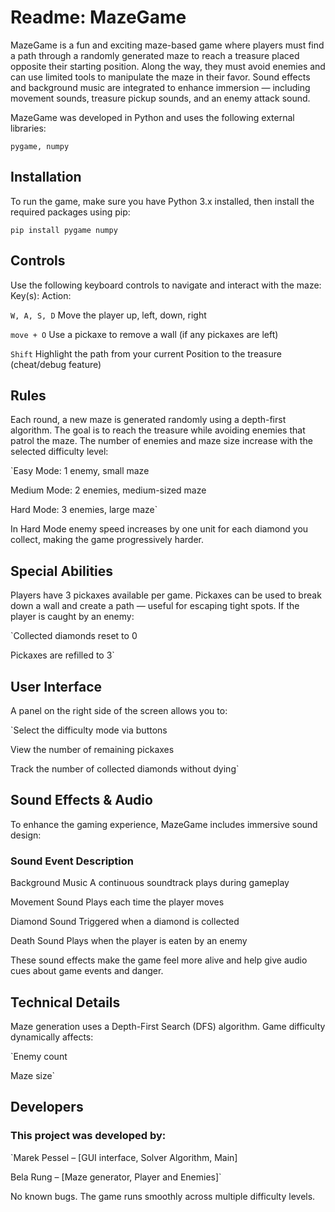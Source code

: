 # Readme: MazeGame
MazeGame is a fun and exciting maze-based game where players must find a path through a randomly generated maze to reach a treasure placed opposite their starting position. Along the way, they must avoid enemies and can use limited tools to manipulate the maze in their favor. Sound effects and background music are integrated to enhance immersion — including movement sounds, treasure pickup sounds, and an enemy attack sound.

MazeGame was developed in Python and uses the following external libraries:

    pygame, numpy

## Installation

To run the game, make sure you have Python 3.x installed, then install the required packages using pip:

    pip install pygame numpy

## Controls

Use the following keyboard controls to navigate and interact with the maze:
Key(s):	                        Action:

`W, A, S, D`	                Move the player up, left, down, right

`move + O`	                    Use a pickaxe to remove a wall
                                (if any pickaxes are left)

`Shift`       	                Highlight the path from your current Position
                                to the treasure (cheat/debug feature)

## Rules
Each round, a new maze is generated randomly using a depth-first algorithm.
The goal is to reach the treasure while avoiding enemies that patrol the maze.
The number of enemies and maze size increase with the selected difficulty level:

`Easy Mode:      1 enemy, small maze

Medium Mode:    2 enemies, medium-sized maze

Hard Mode:      3 enemies, large maze`

In Hard Mode enemy speed increases by one unit for each diamond you collect, making the game progressively harder.

## Special Abilities

Players have 3 pickaxes available per game.
Pickaxes can be used to break down a wall and create a path — useful for escaping tight spots.
If the player is caught by an enemy:

`Collected diamonds reset to 0

Pickaxes are refilled to 3`

## User Interface

A panel on the right side of the screen allows you to:

`Select the difficulty mode via buttons

View the number of remaining pickaxes

Track the number of collected diamonds without dying`

## Sound Effects & Audio

To enhance the gaming experience, MazeGame includes immersive sound design:

### Sound Event	Description

Background Music	        A continuous soundtrack plays during
                            gameplay

Movement Sound	            Plays each time the player moves

Diamond Sound	            Triggered when a diamond is collected

Death Sound	                Plays when the player is eaten by an enemy

These sound effects make the game feel more alive and help give audio cues about game events and danger.

## Technical Details

Maze generation uses a Depth-First Search (DFS) algorithm.
Game difficulty dynamically affects:

`Enemy count

Maze size`

## Developers

### This project was developed by:

`Marek Pessel – [GUI interface, Solver Algorithm, Main]

Bela Rung – [Maze generator, Player and Enemies]`

No known bugs. The game runs smoothly across multiple difficulty levels.
